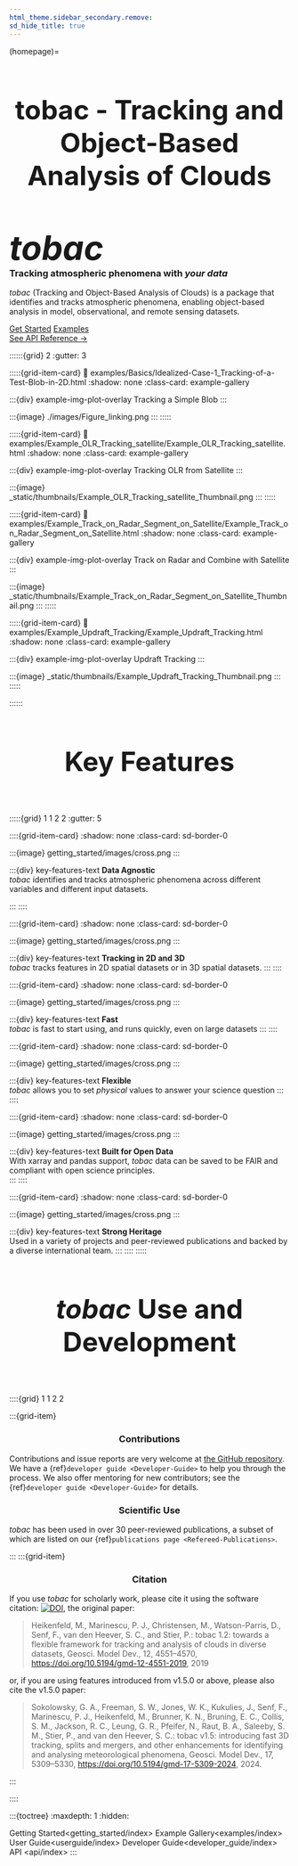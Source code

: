 ```yaml
---
html_theme.sidebar_secondary.remove:
sd_hide_title: true
---
```

<!-- sphinx-autobuild ./doc/ /Users/seanfreeman/Documents/Research/tobac_dev/tobac_docs_refresh/dev_docs/ -->
<!-- CSS overrides on the homepage only -->
<style>
.bd-main .bd-content .bd-article-container {
max-width: 70rem; /* Make homepage a little wider instead of 60em */
}
/* Extra top/bottom padding to the sections */
article.bd-article section {
padding: 3rem 0 7rem;
}
/* Override all h1 headers except for the hidden ones */
h1:not(.sd-d-none) {
font-weight: bold;
font-size: 48px;
text-align: center;
margin-bottom: 4rem;
}
/* Override all h3 headers that are not in hero */
h3:not(#hero h3) {
  font-weight: bold;
  text-align: center;
}
</style>

(homepage)=
# tobac - Tracking and Object-Based Analysis of Clouds

<div id="hero">

<div id="hero-left">  <!-- Left side of the hero section -->
  <h2 style="font-size: 60px; font-weight: bold; margin: 2rem auto 0;"><em>tobac</em></h2>
  <h3 style="font-weight: bold; margin-top: 0;">Tracking atmospheric phenomena with <em>your data</em></h3>
  <p><em>tobac</em> (Tracking and Object-Based Analysis of Clouds) is a package that identifies and tracks 
atmospheric phenomena, enabling object-based analysis in model, observational, and remote sensing datasets.</p>

<div class="homepage-button-container">
  <div class="homepage-button-container-row">
  <a href="./getting_started/index.html" class="homepage-button primary-button">Get Started</a>
  <a href="./examples/index.html" class="homepage-button secondary-button">Examples</a>
  </div>
  <div class="homepage-button-container-row">
  <a href="./tobac.html" class="homepage-button-link">See API Reference →</a>
  </div>
</div>
</div>  <!-- End Hero Left -->

<div id="hero-right">  <!-- Start Hero Right -->

::::::{grid} 2
:gutter: 3

:::::{grid-item-card}
:link: examples/Basics/Idealized-Case-1_Tracking-of-a-Test-Blob-in-2D.html
:shadow: none
:class-card: example-gallery

:::{div} example-img-plot-overlay
Tracking a Simple Blob
:::

:::{image} ./images/Figure_linking.png
:::
:::::

:::::{grid-item-card}
:link: examples/Example_OLR_Tracking_satellite/Example_OLR_Tracking_satellite.html
:shadow: none
:class-card: example-gallery

:::{div} example-img-plot-overlay
Tracking OLR from Satellite
:::

:::{image} _static/thumbnails/Example_OLR_Tracking_satellite_Thumbnail.png
:::
:::::

:::::{grid-item-card}
:link: examples/Example_Track_on_Radar_Segment_on_Satellite/Example_Track_on_Radar_Segment_on_Satellite.html
:shadow: none
:class-card: example-gallery

:::{div} example-img-plot-overlay
Track on Radar and Combine with Satellite
:::

:::{image} _static/thumbnails/Example_Track_on_Radar_Segment_on_Satellite_Thumbnail.png
:::
:::::

:::::{grid-item-card}
:link: examples/Example_Updraft_Tracking/Example_Updraft_Tracking.html
:shadow: none
:class-card: example-gallery

:::{div} example-img-plot-overlay
Updraft Tracking
:::

:::{image} _static/thumbnails/Example_Updraft_Tracking_Thumbnail.png
:::
:::::

::::::

<!-- grid ended above, do not put anything on the right of markdown closings -->

</div>  <!-- End Hero Right -->
</div>  <!-- End Hero -->


<!-- Keep in markdown to generate headerlink -->
# Key Features

:::::{grid} 1 1 2 2
:gutter: 5

::::{grid-item-card}
:shadow: none
:class-card: sd-border-0

:::{image} getting_started/images/cross.png
:::

:::{div} key-features-text
<strong>Data Agnostic</strong><br/>
_tobac_ identifies and tracks atmospheric phenomena across different variables and different input datasets.  

:::
::::

::::{grid-item-card}
:shadow: none
:class-card: sd-border-0

:::{image} getting_started/images/cross.png
:::

:::{div} key-features-text
<strong>Tracking in 2D and 3D</strong><br/>
_tobac_ tracks features in 2D spatial datasets or in 3D spatial datasets. 
:::
::::

::::{grid-item-card}
:shadow: none
:class-card: sd-border-0

:::{image} getting_started/images/cross.png
:::

:::{div} key-features-text
<strong>Fast</strong><br/>
_tobac_ is fast to start using, and runs quickly, even on large datasets
:::
::::

::::{grid-item-card}
:shadow: none
:class-card: sd-border-0

:::{image} getting_started/images/cross.png
:::

:::{div} key-features-text
<strong>Flexible</strong><br/>
_tobac_ allows you to set _physical_ values to answer your science question
:::
::::

::::{grid-item-card}
:shadow: none
:class-card: sd-border-0

:::{image} getting_started/images/cross.png
:::

:::{div} key-features-text
<strong>Built for Open Data</strong><br/>
With xarray and pandas support, _tobac_ data can be saved to be FAIR and compliant with open science principles.  
:::
::::

::::{grid-item-card}
:shadow: none
:class-card: sd-border-0

:::{image} getting_started/images/cross.png
:::

:::{div} key-features-text
<strong>Strong Heritage</strong><br/>
Used in a variety of projects and peer-reviewed publications and backed by a diverse international team.
:::
::::
:::::


# *tobac* Use and Development

::::{grid} 1 1 2 2

:::{grid-item}

<h3>Contributions</h3>

Contributions and issue reports are very welcome at
[the GitHub repository](https://github.com/tobac-project/tobac).
We have a {ref}`developer guide <Developer-Guide>` to help you through the process. We also offer mentoring for new contributors; see the {ref}`developer guide <Developer-Guide>` for details. 

<h3>Scientific Use</h3>

_tobac_ has been used in over 30 peer-reviewed publications, a subset of which are listed on our {ref}`publications page <Refereed-Publications>`. 

:::
:::{grid-item}

<h3>Citation</h3>

If you use *tobac* for scholarly work, please cite it using the software citation: [![DOI](https://zenodo.org/badge/DOI/10.5281/zenodo.2577046.svg)](https://doi.org/10.5281/zenodo.2577046), the original paper: 

> Heikenfeld, M., Marinescu, P. J., Christensen, M., Watson-Parris, D., Senf, F., van den Heever, S. C., and Stier, P.: tobac 1.2: towards a flexible framework for tracking and analysis of clouds in diverse datasets, Geosci. Model Dev., 12, 4551–4570, https://doi.org/10.5194/gmd-12-4551-2019, 2019

or, if you are using features introduced from v1.5.0 or above, please also cite the v1.5.0 paper:
> Sokolowsky, G. A., Freeman, S. W., Jones, W. K., Kukulies, J., Senf, F., Marinescu, P. J., Heikenfeld, M., Brunner, K. N., Bruning, E. C., Collis, S. M., Jackson, R. C., Leung, G. R., Pfeifer, N., Raut, B. A., Saleeby, S. M., Stier, P., and van den Heever, S. C.: tobac v1.5: introducing fast 3D tracking, splits and mergers, and other enhancements for identifying and analysing meteorological phenomena, Geosci. Model Dev., 17, 5309–5330, https://doi.org/10.5194/gmd-17-5309-2024, 2024.

:::


::::




:::{toctree}
:maxdepth: 1
:hidden:

Getting Started<getting_started/index>
Example Gallery<examples/index>
User Guide<userguide/index>
Developer Guide<developer_guide/index>
API <api/index>
:::